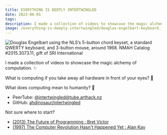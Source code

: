 ```yaml
---
title: EVERYTHING IS DEEPLY INTERTWINGLED
date: 2023-06-01
tags:
description: I made a collection of videos to showcase the magic alchemy of computation. ✨
image: /everything-is-deeply-intertwingled/douglas-engelbart-keyboard.jpg
---
```


![Douglas Engelbart using the NLS’s 5-button chord keyset, a standard QWERTY keyboard, and 3-button mouse, around 1968. NMAH Catalog #2015.3073.11, gift of SRI International](/everything-is-deeply-intertwingled/douglas-engelbart-keyboard.jpg)

I made a collection of videos to showcase the magic alchemy of computation. ✨

What is computing if you take away all hardware in front of your eyes? 🌱

What does computing mean to humanity? 🌻

- PeerTube: [@intertwingled@tube.arthack.nz](https://tube.arthack.nz/c/intertwingled/)
- GitHub: [ahdinosaur/intertwingled](https://github.com/ahdinosaur/intertwingled)

Not sure where to start?

- [(2013) The Future of Programming : Bret Victor](https://tube.arthack.nz/videos/watch/942ce12d-49b6-41f2-9a1a-6f42acfc775c)
- [(1997) The Computer Revolution Hasn't Happened Yet : Alan Kay](https://tube.arthack.nz/videos/watch/4d61c202-bef0-4da5-81c3-2d1b45622e53)
